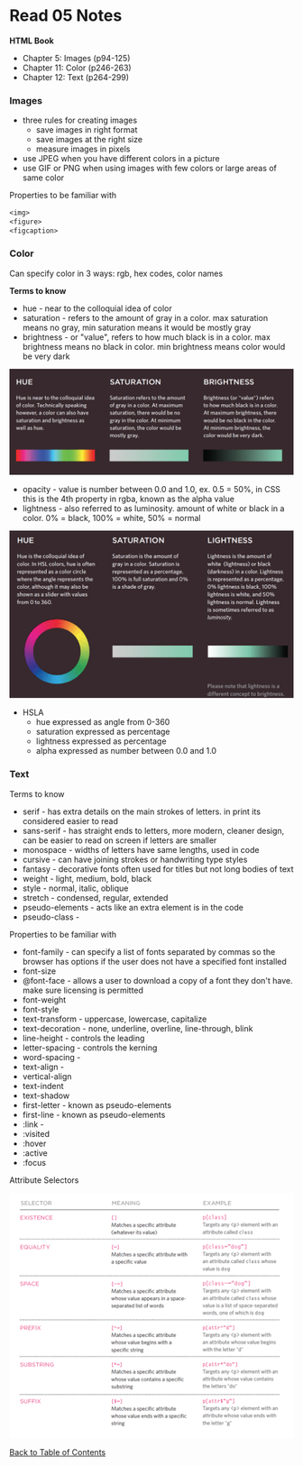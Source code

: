 # Read 05 Notes

**HTML Book**
- Chapter 5: Images (p94-125)
- Chapter 11: Color (p246-263)
- Chapter 12: Text (p264-299)

### Images

- three rules for creating images
  - save images in right format
  - save images at the right size
  - measure images in pixels
- use JPEG when you have different colors in a picture
- use GIF or PNG when using images with few colors or large areas of same color

Properties to be familiar with
```
<img>
<figure>
<figcaption>
```

### Color

Can specify color in 3 ways: rgb, hex codes, color names

**Terms to know**

- hue - near to the colloquial idea of color
- saturation - refers to the amount of gray in a color. max saturation means no gray, min saturation means it would be mostly gray
- brightness - or "value", refers to how much black is in a color. max brightness means no black in color. min brightness means color would be very dark

![Hue, Saturation, Brightness](/images/hue-saturation-brightness.png)

- opacity - value is number between 0.0 and 1.0, ex. 0.5 = 50%, in CSS this is the 4th property in rgba, known as the alpha value
- lightness - also referred to as luminosity. amount of white or black in a color. 0% = black, 100% = white, 50% = normal

![HSL](/images/HSL.png)

- HSLA 
  - hue expressed as angle from 0-360
  - saturation expressed as percentage
  - lightness expressed as percentage
  - alpha expressed as number between 0.0 and 1.0


### Text

Terms to know

- serif - has extra details on the main strokes of letters. in print its considered easier to read
- sans-serif - has straight ends to letters, more modern, cleaner design, can be easier to read on screen if letters are smaller
- monospace - widths of letters have same lengths, used in code
- cursive - can have joining strokes or handwriting type styles
- fantasy - decorative fonts often used for titles but not long bodies of text
- weight - light, medium, bold, black
- style - normal, italic, oblique
- stretch - condensed, regular, extended
- pseudo-elements - acts like an extra element is in the code
- pseudo-class - 

Properties to be familiar with

- font-family - can specify a list of fonts separated by commas so the browser has options if the user does not have a specified font installed
- font-size
- @font-face - allows a user to download a copy of a font they don't have. make sure licensing is permitted
- font-weight
- font-style
- text-transform - uppercase, lowercase, capitalize
- text-decoration - none, underline, overline, line-through, blink
- line-height - controls the leading
- letter-spacing - controls the kerning
- word-spacing - 
- text-align -
- vertical-align
- text-indent
- text-shadow
- first-letter - known as pseudo-elements
- first-line - known as pseudo-elements
- :link -
- :visited
- :hover
- :active
- :focus

Attribute Selectors

![Attribute Selectors](/images/Attribute-selector.png)



[Back to Table of Contents](https://davees987.github.io/reading-notes)